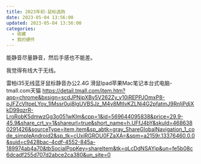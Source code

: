 ```yaml
---
title: 2023年初-鼠标选购
date: 2023-05-04 13:56:00
updated: 2023-05-04 13:56:00
categories:
  - 收藏
  - 我的硬件
---
```


能静音尽量静音，然后手感也不能差。

我觉得有线大于无线。

雷柏i35无线蓝牙鼠标静音办公2.4G 滑鼠Ipad苹果Mac笔记本台式电脑-tmall.com天猫
https://detail.tmall.com/item.htm?app=chrome&bxsign=scdJPNipXBv5V262Zy_y10iREPPJOmxP8-pJFZcVltpeLYov_1IMssr0uj8lgUVBSJz_M4v8MtIvKZLNi4G2pfatmJ9RnIjPdjXkD99qzrR-LroRobK5dmwzGg3o051wKlm&cpp=1&id=569644095838&price=29.9-45.9&share_crt_v=1&shareurl=true&short_name=h.UFfJ4bY&skuId=4686380291426&sourceType=item,item&sp_abtk=gray_ShareGlobalNavigation_1_code_simpleAndroid2&sp_tk=cUxjRGROU0FZaXA=&spm=a2159r.13376460.0.0&suid=c9428bac-4cdf-4552-845a-189974ab4a70&tbSocialPopKey=shareItem&tk=qLcDdNSAYip&un=fe5b08c6dcadf255d707d2abce2ca380&un_site=0
